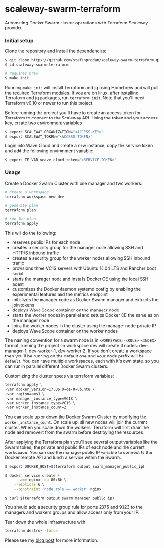 # scaleway-swarm-terraform

Automating Docker Swarm cluster operations with Terraform Scaleway provider.

### Initial setup

Clone the repository and install the dependencies:

```bash
$ git clone https://github.com/stefanprodan/scaleway-swarm-terraform.git
$ cd scaleway-swarm-terraform

# requires brew
$ make init
```

Running `make init` will install Terraform and jq using Homebrew and will pull the required Terraform modules. 
If you are on linux, after installing Terraform and jq packages, run `terraform init`. 
Note that you'll need Terraform v0.10 or newer to run this project.

Before running the project you'll have to create an access token for Terraform to connect to the Scaleway API. 
Using the token and your access key, create two environment variables:

```bash
$ export SCALEWAY_ORGANIZATION="<ACCESS-KEY>"
$ export SCALEWAY_TOKEN="<ACCESS-TOKEN>" 
```

Login into Wave Cloud and create a new instance, copy the service token and add the following environment variable:

```bash
$ export TF_VAR_weave_cloud_token="<SERVICE-TOKEN>"
```

### Usage

Create a Docker Swarm Cluster with one manager and two workers:

```bash
# create a workspace
terraform workspace new dev

# generate plan
terraform plan

# run the plan
terraform apply 
```

This will do the following:

* reserves public IPs for each node
* creates a security group for the manager node allowing SSH and HTTP/S inbound traffic
* creates a security group for the worker nodes allowing SSH inbound traffic
* provisions three VC1S servers with Ubuntu 16.04 LTS and Rancher boot script
* starts the manager node and installs Docker CE using the local SSH agent
* customizes the Docker daemon systemd config by enabling the experimental features and the metrics endpoint
* initializes the manager node as Docker Swarm manager and extracts the join tokens
* deploys Wave Scope container on the manager node
* starts the worker nodes in parallel and setups Docker CE the same as on the manager node
* joins the worker nodes in the cluster using the manager node private IP
* deploys Wave Scope container on the worker nodes

The naming convention for a swarm node is in `<WORKSPACE>-<ROLE>-<INDEX>` format, 
running the project on workspace dev will create 3 nodes: dev-manager-1, dev-worker-1, dev-worker-2. 
If you don't create a workspace then you'll be running on the default one and your nods prefix will be `default`. 
You can have multiple workspaces, each with it's own state, so you can run in parallel different Docker Swarm clusters.

Customizing the cluster specs via terraform variables:

```bash
terraform apply \
-var docker_version=17.06.0~ce-0~ubuntu \
-var region=ams1 \
-var manager_instance_type=VC1S \
-var worker_instance_type=VC1S \
-var worker_instance_count=2
```

You can scale up or down the Docker Swarm Cluster by modifying the `worker_instance_count`. 
On scale up, all new nodes will join the current cluster. 
When you scale down the workers, Terraform will first drain the node 
and remove it from the swarm before destroying the resources.

After applying the Terraform plan you'll see several output variables like the Swarm tokes, 
the private and public IPs of each node and the current workspace. 
You can use the manager public IP variable to connect to the Docker remote API 
and lunch a service within the Swarm.

```bash
$ export DOCKER_HOST=$(terraform output swarm_manager_public_ip)

$ docker service create \
    --name nginx -dp 80:80 \
    --replicas 6 \
    --constraint 'node.role == worker' nginx

$ curl $(terraform output swarm_manager_public_ip)
```

You should add a security group rule for ports 2375 and 9323 to the managers and workers groups and allow 
access only from your IP.

Tear down the whole infrastructure with:

 ```bash
terraform destroy -force
```

Please see my [blog post](https://stefanprodan.com/2017/terraform-docker-swarm-cluster-scaleway/) for more information.
